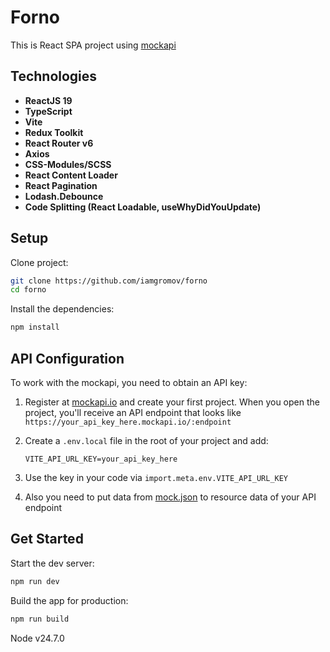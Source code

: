 # Forno

This is React SPA project using [mockapi](https://mockapi.io/)

## Technologies

- **ReactJS 19**
- **TypeScript**
- **Vite**
- **Redux Toolkit**
- **React Router v6**
- **Axios**
- **CSS-Modules/SCSS**
- **React Content Loader**
- **React Pagination**
- **Lodash.Debounce**
- **Code Splitting (React Loadable, useWhyDidYouUpdate)**

## Setup

Clone project:

```bash
git clone https://github.com/iamgromov/forno
cd forno
```

Install the dependencies:

```bash
npm install
```

## API Configuration

To work with the mockapi, you need to obtain an API key:

1. Register at [mockapi.io](https://mockapi.io/) and create your first project. When you open the project, you'll receive an API endpoint that looks like `https://your_api_key_here.mockapi.io/:endpoint`

2. Create a `.env.local` file in the root of your project and add:

   `VITE_API_URL_KEY=your_api_key_here`

3. Use the key in your code via `import.meta.env.VITE_API_URL_KEY`

4. Also you need to put data from [mock.json](https://github.com/iamgromov/forno/blob/master/src/shared/api/mock.json) to resource data of your API endpoint

## Get Started

Start the dev server:

```bash
npm run dev
```

Build the app for production:

```bash
npm run build
```

Node v24.7.0
